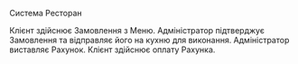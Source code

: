 Система Ресторан

Клієнт здійснює Замовлення з Меню. Адміністратор підтверджує Замовлення та відправляє його на кухню для виконання. Адміністратор виставляє Рахунок. Клієнт здійснює оплату Рахунка.
